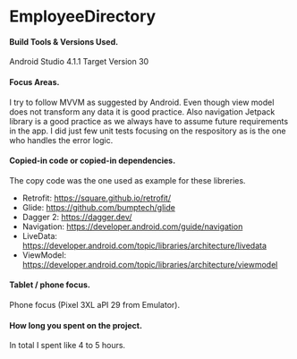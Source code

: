 # EmployeeDirectory


#### Build Tools & Versions Used.
Android Studio 4.1.1
Target Version 30


#### Focus Areas.
I try to follow MVVM as suggested by Android. Even though view model does not transform any data it is good practice.
Also navigation Jetpack library is a good practice as we always have to assume future requirements in the app.
I did just few unit tests focusing on the respository as is the one who handles the error logic.


#### Copied-in code or copied-in dependencies.
  The copy code was the one used as example for these libreries.
  - Retrofit: https://square.github.io/retrofit/
  - Glide: https://github.com/bumptech/glide
  - Dagger 2: https://dagger.dev/
  - Navigation: https://developer.android.com/guide/navigation
  - LiveData: https://developer.android.com/topic/libraries/architecture/livedata
  - ViewModel: https://developer.android.com/topic/libraries/architecture/viewmodel


#### Tablet / phone focus.
Phone focus (Pixel 3XL aPI 29 from Emulator).

#### How long you spent on the project.
In total I spent like 4 to 5 hours.

